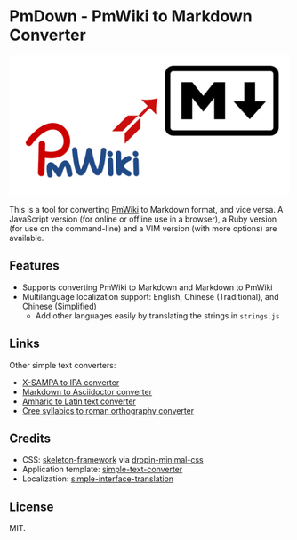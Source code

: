 # PmDown - PmWiki to Markdown Converter

![PmWiki to Markdown Converter](vim/Pictures/Project_logo.png)

This is a tool for converting [PmWiki](https://www.pmwiki.org/) to Markdown format, and vice versa. A JavaScript version (for online or offline use in a browser), a Ruby version (for use on the command-line) and a VIM version (with more options) are available.

## Features

* Supports converting PmWiki to Markdown and Markdown to PmWiki
* Multilanguage localization support: English, Chinese (Traditional), and Chinese (Simplified)
  * Add other languages easily by translating the strings in `strings.js`

## Links

Other simple text converters:

* [X-SAMPA to IPA converter](https://github.com/dohliam/xsampa)
* [Markdown to Asciidoctor converter](https://github.com/dohliam/markdoctor)
* [Amharic to Latin text converter](https://github.com/dohliam/amharic-transliteration)
* [Cree syllabics to roman orthography converter](https://github.com/dohliam/cree-transliteration)

## Credits

* CSS: [skeleton-framework](https://github.com/skeleton-framework/skeleton-framework) via [dropin-minimal-css](https://github.com/dohliam/dropin-minimal-css)
* Application template: [simple-text-converter](https://github.com/dohliam/simple-text-converter)
* Localization: [simple-interface-translation](https://github.com/dohliam/simple-interface-translation)

## License

MIT.

